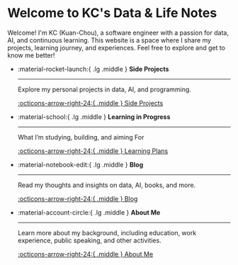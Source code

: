 # Welcome to KC's Data & Life Notes

Welcome! I'm KC (Kuan-Chou), a software engineer with a passion for data, AI, and continuous learning. This website is a space where I share my projects, learning journey, and experiences. Feel free to explore and get to know me better!

<div class="grid cards" markdown>

-   :material-rocket-launch:{ .lg .middle } __Side Projects__

    ---

    Explore my personal projects in data, AI, and programming.

    [:octicons-arrow-right-24:{ .middle } Side Projects](./side-projects/index.md)

-   :material-school:{ .lg .middle } __Learning in Progress__

    ---

    What I’m studying, building, and aiming For

    [:octicons-arrow-right-24:{ .middle } Learning Plans](./learning-plans/index.md)

-   :material-notebook-edit:{ .lg .middle } __Blog__

    ---

    Read my thoughts and insights on data, AI, books, and more.

    [:octicons-arrow-right-24:{ .middle } Blog](./blog/index.md)

-   :material-account-circle:{ .lg .middle } __About Me__

    ---

    Learn more about my background, including education, work experience, public speaking, and other activities.

    [:octicons-arrow-right-24:{ .middle } About Me](./about-me/index.md)
